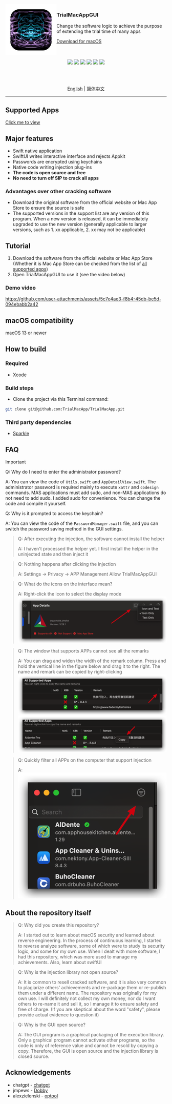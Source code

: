 <img src="./TrialMacAppGUI/Assets.xcassets/AppIcon.appiconset/icon_1024X1024 1.png" width="160" alt="App icon" align="left"/>

<div>
<h3>TrialMacAppGUI</h3>
<p>Change the software logic to achieve the purpose of extending the trial time of many apps</p>
<a href="https://github.com/TrialMacApp/TrialMacApp/releases">Download for macOS</a>
</div>

<br/>
<br/>

<div align="center">

![](https://img.shields.io/github/downloads/TrialMacApp/TrialMacApp/total.svg?style=flat)
![](https://img.shields.io/github/release-pre/TrialMacApp/TrialMacApp.svg?style=flat)
![](https://img.shields.io/badge/platform-macOS-blue.svg?style=flat)
![](https://img.shields.io/github/license/TrialMacApp/TrialMacApp)
![](https://img.shields.io/github/stars/TrialMacApp/TrialMacApp)
![](https://img.shields.io/github/forks/TrialMacApp/TrialMacApp)

<br/>
<br/>

<a href="readme.md">English</a> | <a href="readme_zh-Hans.md">简体中文</a>

</div>

<hr>

## Supported Apps

<a href="app.md">Click me to view</a>

## Major features

- Swift native application
- SwiftUI writes interactive interface and rejects Appkit
- Passwords are encrypted using keychains
- Native code writing injection plug-ins
- **The code is open source and free**
- **No need to turn off SIP to crack all apps**

### Advantages over other cracking software

- Download the original software from the official website or Mac App Store to ensure the source is safe
- The supported versions in the support list are any version of this program. When a new version is released, it can be immediately upgraded to use the new version (generally applicable to larger versions, such as 1. xx applicable, 2. xx may not be applicable)

## Tutorial

1. Download the software from the official website or Mac App Store (Whether it is Mac App Store can be checked from the list of <a href="app.md">all supported apps</a>)
2. Open TrialMacAppGUI to use it (see the video below)

### Demo video

https://github.com/user-attachments/assets/5c7e4ae3-f8b4-45db-be5d-094ebabb2a42

## macOS compatibility

macOS 13 or newer

## How to build

### Required

- Xcode

### Build steps

- Clone the project via this Terminal command:

```sh
git clone git@github.com:TrialMacApp/TrialMacApp.git
```

### Third party dependencies

- [Sparkle](https://github.com/sparkle-project/Sparkle)

## FAQ

> [!IMPORTANT]
>
> Q: Why do I need to enter the administrator password?
>
> A: You can view the code of `Utils.swift` and `AppDetailView.swift`. The administrator password is required mainly to execute `xattr` and `codesign` commands. MAS applications must add sudo, and non-MAS applications do not need to add sudo. I added sudo for convenience. You can change the code and compile it yourself.
>
> Q: Why is it prompted to access the keychain?
>
> A: You can view the code of the `PasswordManager.swift` file, and you can switch the password saving method in the GUI settings.

> Q: After executing the injection, the software cannot install the helper
>
> A: I haven't processed the helper yet. I first install the helper in the uninjected state and then inject it

> Q: Nothing happens after clicking the injection
>
> A: Settings -> Privacy -> APP Management Allow TrialMacAppGUI

> Q: What do the icons on the interface mean?
>
> A: Right-click the icon to select the display mode
> ![](images/1.png)

> Q: The window that supports APPs cannot see all the remarks
>
> A: You can drag and widen the width of the remark column. Press and hold the vertical line in the figure below and drag it to the right. The name and remark can be copied by right-clicking
> ![](images/2.png) ![](images/3.png)

> Q: Quickly filter all APPs on the computer that support injection
>
> A: ![](images/4.png)

## About the repository itself

> Q: Why did you create this repository?
>
> A: I started out to learn about macOS security and learned about reverse engineering. In the process of continuous learning, I started to reverse analyze software, some of which were to study its security logic, and some for my own use. When I dealt with more software, I had this repository, which was more used to manage my achievements. Also, learn about swiftUI

> Q: Why is the injection library not open source?
>
> A: It is common to resell cracked software, and it is also very common to plagiarize others' achievements and re-package them or re-publish them under a different name. The repository was originally for my own use. I will definitely not collect my own money, nor do I want others to re-name it and sell it, so I manage it to ensure safety and free of charge. (If you are skeptical about the word "safety", please provide actual evidence to question it)

> Q: Why is the GUI open source?
>
> A: The GUI program is a graphical packaging of the execution library. Only a graphical program cannot activate other programs, so the code is only of reference value and cannot be resold by copying a copy. Therefore, the GUI is open source and the injection library is closed source.

## Acknowledgements

- chatgpt - [chatgpt](https://chatgpt.com)
- jmpews - [Dobby](https://github.com/jmpews/Dobby)
- alexzielenski - [optool](https://github.com/alexzielenski/optool)
